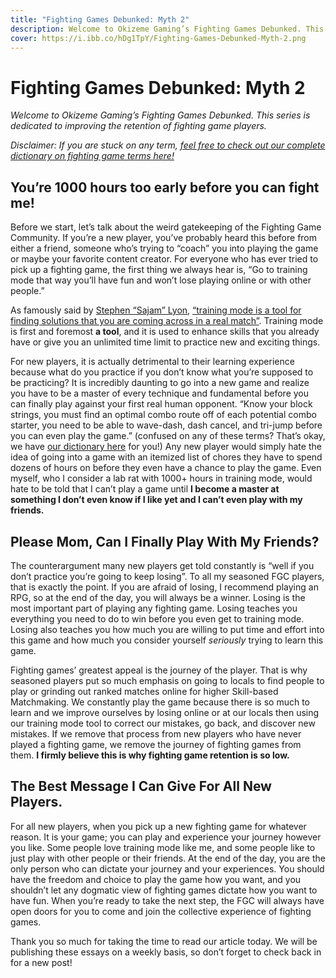 ```yaml
---
title: "Fighting Games Debunked: Myth 2"
description: Welcome to Okizeme Gaming’s Fighting Games Debunked. This series is dedicated to improving the retention of fighting game players.
cover: https://i.ibb.co/hDg1TpY/Fighting-Games-Debunked-Myth-2.png
---
```



# Fighting Games Debunked: Myth 2

*Welcome to Okizeme Gaming’s Fighting Games Debunked. This series is dedicated to improving the retention of fighting game players.*

*Disclaimer: If you are stuck on any term, [feel free to check out our complete dictionary on fighting game terms here!](https://okizeme.com/posts/complete-fgc-dictionary)*

## You’re 1000 hours too early before you can fight me!

Before we start, let’s talk about the weird gatekeeping of the Fighting Game Community. If you’re a new player, you’ve probably heard this before from either a friend, someone who’s trying to “coach” you into playing the game or maybe your favorite content creator. For everyone who has ever tried to pick up a fighting game, the first thing we always hear is, “Go to training mode that way you’ll have fun and won’t lose playing online or with other people.” 

As famously said by [Stephen “Sajam” Lyon](https://www.twitter.com/sajam), [“training mode is a tool for finding solutions that you are coming across in a real match”](https://www.youtube.com/watch?v=b5M4Qxjan6A&ab_channel=Sajam). Training mode is first and foremost **a tool**, and it is used to enhance skills that you already have or give you an unlimited time limit to practice new and exciting things. 

For new players, it is actually detrimental to their learning experience because what do you practice if you don’t know what you’re supposed to be practicing? It is incredibly daunting to go into a new game and realize you have to be a master of every technique and fundamental before you can finally play against your first real human opponent. “Know your block strings, you must find an optimal combo route off of each potential combo starter, you need to be able to wave-dash, dash cancel, and tri-jump before you can even play the game.” (confused on any of these terms? That’s okay, we have [our dictionary here](https://okizeme.com/posts/complete-fgc-dictionary) for you!) Any new player would simply hate the idea of going into a game with an itemized list of chores they have to spend dozens of hours on before they even have a chance to play the game. Even myself, who I consider a lab rat with 1000+ hours in training mode, would hate to be told that I can’t play a game until **I become a master at something I don’t even know if I like yet and I can’t even play with my friends.**

## Please Mom, Can I Finally Play With My Friends?

The counterargument many new players get told constantly is “well if you don’t practice you’re going to keep losing”. To all my seasoned FGC players, that is exactly the point. If you are afraid of losing, I recommend playing an RPG, so at the end of the day, you will always be a winner. Losing is the most important part of playing any fighting game. Losing teaches you everything you need to do to win before you even get to training mode. Losing also teaches you how much you are willing to put time and effort into this game and how much you consider yourself *seriously* trying to learn this game. 

Fighting games’ greatest appeal is the journey of the player. That is why seasoned players put so much emphasis on going to locals to find people to play or grinding out ranked matches online for higher Skill-based Matchmaking. We constantly play the game because there is so much to learn and we improve ourselves by losing online or at our locals then using our training mode tool to correct our mistakes, go back, and discover new mistakes. If we remove that process from new players who have never played a fighting game, we remove the journey of fighting games from them. **I firmly believe this is why fighting game retention is so low.**

## The Best Message I Can Give For All New Players.

For all new players, when you pick up a new fighting game for whatever reason. It is your game; you can play and experience your journey however you like. Some people love training mode like me, and some people like to just play with other people or their friends. At the end of the day, you are the only person who can dictate your journey and your experiences. You should have the freedom and choice to play the game how you want, and you shouldn’t let any dogmatic view of fighting games dictate how you want to have fun. When you’re ready to take the next step, the FGC will always have open doors for you to come and join the collective experience of fighting games.

Thank you so much for taking the time to read our article today. We will be publishing these essays on a weekly basis, so don’t forget to check back in for a new post!